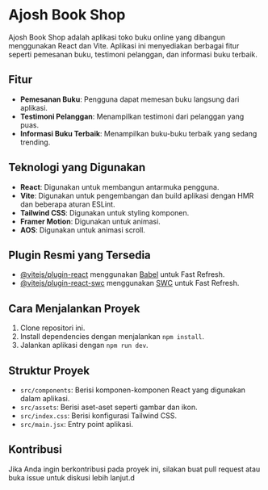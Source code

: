 # Ajosh Book Shop

Ajosh Book Shop adalah aplikasi toko buku online yang dibangun menggunakan React dan Vite. Aplikasi ini menyediakan berbagai fitur seperti pemesanan buku, testimoni pelanggan, dan informasi buku terbaik.

## Fitur

- **Pemesanan Buku**: Pengguna dapat memesan buku langsung dari aplikasi.
- **Testimoni Pelanggan**: Menampilkan testimoni dari pelanggan yang puas.
- **Informasi Buku Terbaik**: Menampilkan buku-buku terbaik yang sedang trending.

## Teknologi yang Digunakan

- **React**: Digunakan untuk membangun antarmuka pengguna.
- **Vite**: Digunakan untuk pengembangan dan build aplikasi dengan HMR dan beberapa aturan ESLint.
- **Tailwind CSS**: Digunakan untuk styling komponen.
- **Framer Motion**: Digunakan untuk animasi.
- **AOS**: Digunakan untuk animasi scroll.

## Plugin Resmi yang Tersedia

- [@vitejs/plugin-react](https://github.com/vitejs/vite-plugin-react/blob/main/packages/plugin-react/README.md) menggunakan [Babel](https://babeljs.io/) untuk Fast Refresh.
- [@vitejs/plugin-react-swc](https://github.com/vitejs/vite-plugin-react-swc) menggunakan [SWC](https://swc.rs/) untuk Fast Refresh.

## Cara Menjalankan Proyek

1. Clone repositori ini.
2. Install dependencies dengan menjalankan `npm install`.
3. Jalankan aplikasi dengan `npm run dev`.

## Struktur Proyek

- `src/components`: Berisi komponen-komponen React yang digunakan dalam aplikasi.
- `src/assets`: Berisi aset-aset seperti gambar dan ikon.
- `src/index.css`: Berisi konfigurasi Tailwind CSS.
- `src/main.jsx`: Entry point aplikasi.

## Kontribusi

Jika Anda ingin berkontribusi pada proyek ini, silakan buat pull request atau buka issue untuk diskusi lebih lanjut.d
